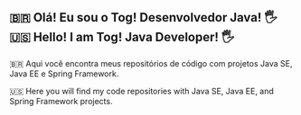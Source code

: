 ## 🇧🇷 Olá! Eu sou o Tog! Desenvolvedor Java! 🖐️ <br> 🇺🇸 Hello! I am Tog! Java Developer! 🖐️

🇧🇷
Aqui você encontra meus repositórios de código com projetos Java SE, Java EE e Spring Framework.

🇺🇸
Here you will find my code repositories with Java SE, Java EE, and Spring Framework projects.
